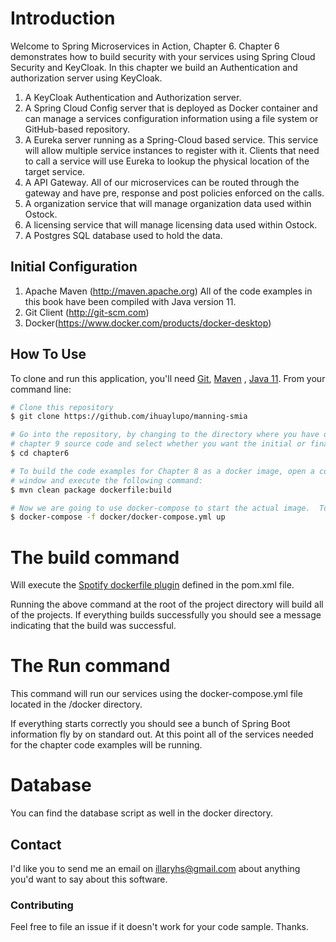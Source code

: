 # Introduction

Welcome to Spring Microservices in Action, Chapter 6. Chapter 6 demonstrates how to build security with your services
using Spring Cloud Security and KeyCloak. In this chapter we build an Authentication and authorization server using
KeyCloak.

1. A KeyCloak Authentication and Authorization server.
2. A Spring Cloud Config server that is deployed as Docker container and can manage a services configuration information
   using a file system or GitHub-based repository.
3. A Eureka server running as a Spring-Cloud based service. This service will allow multiple service instances to
   register with it. Clients that need to call a service will use Eureka to lookup the physical location of the target
   service.
4. A API Gateway. All of our microservices can be routed through the gateway and have pre, response and post policies
   enforced on the calls.
5. A organization service that will manage organization data used within Ostock.
6. A licensing service that will manage licensing data used within Ostock.
7. A Postgres SQL database used to hold the data.

## Initial Configuration

1. Apache Maven (http://maven.apache.org)  All of the code examples in this book have been compiled with Java version
    11.
2. Git Client (http://git-scm.com)
3. Docker(https://www.docker.com/products/docker-desktop)

## How To Use

To clone and run this application, you'll need [Git](https://git-scm.com), [Maven](https://maven.apache.org/)
, [Java 11](https://www.oracle.com/technetwork/java/javase/downloads/jdk11-downloads-5066655.html). From your command
line:

```bash
# Clone this repository
$ git clone https://github.com/ihuaylupo/manning-smia

# Go into the repository, by changing to the directory where you have downloaded the 
# chapter 9 source code and select whether you want the initial or final configuration
$ cd chapter6

# To build the code examples for Chapter 8 as a docker image, open a command-line 
# window and execute the following command:
$ mvn clean package dockerfile:build

# Now we are going to use docker-compose to start the actual image.  To start the docker image, stay in the directory containing  your chapter 8 source code and  Run the following command: 
$ docker-compose -f docker/docker-compose.yml up
```

# The build command

Will execute the [Spotify dockerfile plugin](https://github.com/spotify/dockerfile-maven) defined in the pom.xml file.

Running the above command at the root of the project directory will build all of the projects. If everything builds
successfully you should see a message indicating that the build was successful.

# The Run command

This command will run our services using the docker-compose.yml file located in the /docker directory.

If everything starts correctly you should see a bunch of Spring Boot information fly by on standard out. At this point
all of the services needed for the chapter code examples will be running.

# Database

You can find the database script as well in the docker directory.

## Contact

I'd like you to send me an email on <illaryhs@gmail.com> about anything you'd want to say about this software.

### Contributing

Feel free to file an issue if it doesn't work for your code sample. Thanks.
